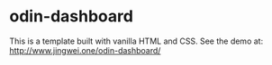 # odin-dashboard
This is a template built with vanilla HTML and CSS. See the demo at: http://www.jingwei.one/odin-dashboard/